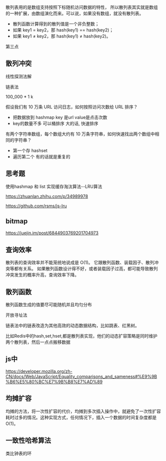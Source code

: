 散列表用的是数组支持按照下标随机访问数据的特性，
所以散列表其实就是数组的一种扩展，由数组演化而来。可以说，如果没有数组，就没有散列表。


- 散列函数计算得到的散列值是一个非负整数；
- 如果 key1 = key2，那 hash(key1) == hash(key2)；
- 如果 key1 ≠ key2，那 hash(key1) ≠ hash(key2)。

第三点

## 散列冲突

线性探测法解

链表法

100_000 * 1 k

假设我们有 10 万条 URL 访问日志，如何按照访问次数给 URL 排序？

- 把数据放到 hashmap  key 是url value是点击次数
- key的数量不多 可以桶排序 大的话, 快速排序


有两个字符串数组，每个数组大约有 10 万条字符串，如何快速找出两个数组中相同的字符串？

- 第一个存 hashset
- 遍历第二个 有的话就是重复的


## 思考题

使用hashmap 和 list 实现缓存淘汰算法--LRU算法

https://zhuanlan.zhihu.com/p/34989978

https://github.com/rsms/js-lru


## bitmap

https://juejin.im/post/6844903769201704973


## 查询效率

散列表的查询效率并不能笼统地说成是 O(1)。
它跟散列函数、装载因子、散列冲突等都有关系。
如果散列函数设计得不好，或者装载因子过高，都可能导致散列冲突发生的概率升高，查询效率下降。



## 散列函数

散列函数生成的值要尽可能随机并且均匀分布

开放寻址法

链表法中的链表改造为其他高效的动态数据结构，比如跳表、红黑树。

比如Redis中的hash,set,hset,都是散列表实现，他们的动态扩容策略是同时维护两个散列表，然后一点点搬移数据


## js中

https://developer.mozilla.org/zh-CN/docs/Web/JavaScript/Equality_comparisons_and_sameness#%E9%9B%B6%E5%80%BC%E7%9B%B8%E7%AD%89



## 均摊扩容

均摊的方法，将一次性扩容的代价，均摊到多次插入操作中，就避免了一次性扩容耗时过多的情况。这种实现方式，任何情况下，插入一个数据的时间复杂度都是 O(1)。


## 一致性哈希算法

类比钟表的环
